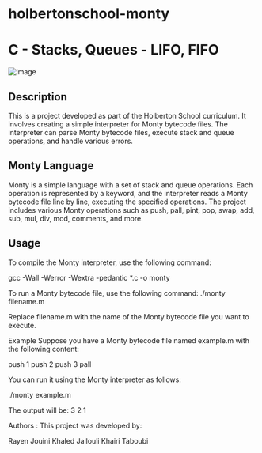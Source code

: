 # holbertonschool-monty

# C - Stacks, Queues - LIFO, FIFO

![image](https://github.com/Khaled-J7/holbertonschool-monty/assets/135613251/ff4a02e0-dc01-433b-92a9-a421c9227a2f)


## Description

This is a project developed as part of the Holberton School curriculum. It involves creating a simple interpreter for Monty bytecode files. The interpreter can parse Monty bytecode files, execute stack and queue operations, and handle various errors.

## Monty Language

Monty is a simple language with a set of stack and queue operations. Each operation is represented by a keyword, and the interpreter reads a Monty bytecode file line by line, executing the specified operations. The project includes various Monty operations such as push, pall, pint, pop, swap, add, sub, mul, div, mod, comments, and more.

## Usage

To compile the Monty interpreter, use the following command:

gcc -Wall -Werror -Wextra -pedantic *.c -o monty

To run a Monty bytecode file, use the following command:
./monty filename.m

Replace filename.m with the name of the Monty bytecode file you want to execute.


Example
Suppose you have a Monty bytecode file named example.m with the following content:

push 1
push 2
push 3
pall

You can run it using the Monty interpreter as follows:

./monty example.m

The output will be:
3
2
1


Authors :
This project was developed by:

Rayen Jouini
Khaled Jallouli
Khairi Taboubi
